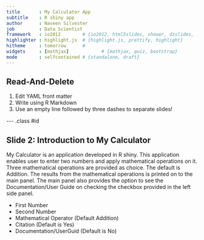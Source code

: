 ```yaml
---
title       : My Calculator App
subtitle    : R shiny app
author      : Naveen Silvester
job         : Data Scientist
framework   : io2012        # {io2012, html5slides, shower, dzslides, ...}
highlighter : highlight.js  # {highlight.js, prettify, highlight}
hitheme     : tomorrow      # 
widgets     : [mathjax]            # {mathjax, quiz, bootstrap}
mode        : selfcontained # {standalone, draft}
---
```


## Read-And-Delete

1. Edit YAML front matter
2. Write using R Markdown
3. Use an empty line followed by three dashes to separate slides!

--- .class #id 


## Slide 2: Introduction to My Calculator
My Calculator is an application developed in R shiny. This application enables 
user to enter two numbers and apply mathematical operations on it. Three mathematical
operations are provided as choice. The default is Addition. The results from the mathematical
operations is printed on to the main panel. The main panel also provides the option to see
the Documentation/User Guide on checking the checkbox provided in the left side panel.
 *  First Number
 *  Second Number
 *  Mathematical Operator (Default Addition)
 *  Citation (Default is Yes)
 *  Documentation/UserGuid (Default is No)



